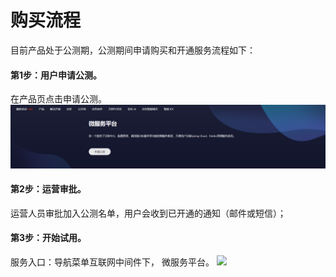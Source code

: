 # 购买流程

目前产品处于公测期，公测期间申请购买和开通服务流程如下：

####   第1步：用户申请公测。
在产品页点击申请公测。
  ![](../../../../image/Internet-Middleware/JD-Distributed-Service-Framework/gcsq-jdsf.png)

####   第2步：运营审批。
运营人员审批加入公测名单，用户会收到已开通的通知（邮件或短信）；

####   第3步：开始试用。
服务入口：导航菜单互联网中间件下， 微服务平台。
![](../../../../image/Internet-Middleware/JD-Distributed-Service-Framework/mmkj-list.png)

